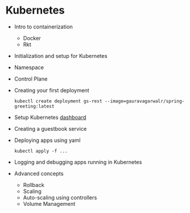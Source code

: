 # Kubernetes

* Intro to containerization
  * Docker
  * Rkt
* Initialization and setup for Kubernetes
* Namespace
* Control Plane
* Creating your first deployment

  `kubectl create deployment gs-rest --image=gauravagarwalr/spring-greeting:latest`

* Setup Kubernetes [dashboard](https://github.com/kubernetes/dashboard)
* Creating a guestbook service
* Deploying apps using yaml

  `kubectl apply -f ...`

* Logging and debugging apps running in Kubernetes
* Advanced concepts
  - Rollback
  - Scaling
  - Auto-scaling using controllers
  - Volume Management

